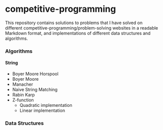 # competitive-programming

This repository contains solutions to problems that I have solved on different competitive-programming/problem-solving websites in a readable Markdown format, and implementations of different data structures and algorithms.

### Algorithms

#### String

- Boyer Moore Horspool
- Boyer Moore
- Manacher
- Naive String Matching
- Rabin Karp
- Z-function
  - Quadratic implementation
  - Linear implementation

### Data Structures
